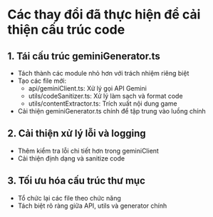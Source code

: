 
# Các thay đổi đã thực hiện để cải thiện cấu trúc code

## 1. Tái cấu trúc geminiGenerator.ts
- Tách thành các module nhỏ hơn với trách nhiệm riêng biệt
- Tạo các file mới:
  - api/geminiClient.ts: Xử lý gọi API Gemini
  - utils/codeSanitizer.ts: Xử lý làm sạch và format code
  - utils/contentExtractor.ts: Trích xuất nội dung game
- Cải thiện geminiGenerator.ts chính để tập trung vào luồng chính

## 2. Cải thiện xử lý lỗi và logging
- Thêm kiểm tra lỗi chi tiết hơn trong geminiClient
- Cải thiện định dạng và sanitize code

## 3. Tối ưu hóa cấu trúc thư mục
- Tổ chức lại các file theo chức năng
- Tách biệt rõ ràng giữa API, utils và generator chính

